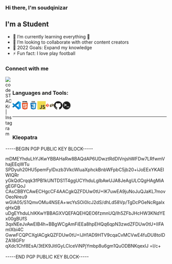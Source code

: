 ### Hi there, I'm soudqinizar



## I'm a Student

- 🌱 I’m currently learning everything 🤣
- 👯 I’m looking to collaborate with other content creators
- 🥅 2022 Goals: Expand my knowledge
- ⚡ Fun fact: I love play football

### Connect with me

[<img align="left" alt="codeSTACKr | Instagram" width="22px" src="https://cdn.jsdelivr.net/npm/simple-icons@v3/icons/instagram.svg" />][instagram]

<br />

### Languages and Tools:

[<img align="left" alt="Visual Studio Code" width="26px" src="https://raw.githubusercontent.com/github/explore/80688e429a7d4ef2fca1e82350fe8e3517d3494d/topics/visual-studio-code/visual-studio-code.png" />][webdevplaylist]
[<img align="left" alt="HTML5" width="26px" src="https://raw.githubusercontent.com/github/explore/80688e429a7d4ef2fca1e82350fe8e3517d3494d/topics/html/html.png" />][webdevplaylist]
[<img align="left" alt="CSS3" width="26px" src="https://raw.githubusercontent.com/github/explore/80688e429a7d4ef2fca1e82350fe8e3517d3494d/topics/css/css.png" />][cssplaylist]
[<img align="left" alt="JavaScript" width="26px" src="https://raw.githubusercontent.com/github/explore/80688e429a7d4ef2fca1e82350fe8e3517d3494d/topics/javascript/javascript.png" />][jsplaylist]
[<img align="left" alt="Git" width="26px" src="https://raw.githubusercontent.com/github/explore/80688e429a7d4ef2fca1e82350fe8e3517d3494d/topics/git/git.png" />][webdevplaylist]
[<img align="left" alt="GitHub" width="26px" src="https://raw.githubusercontent.com/github/explore/78df643247d429f6cc873026c0622819ad797942/topics/github/github.png" />][webdevplaylist]
[<img align="left" alt="Terminal" width="26px" src="https://raw.githubusercontent.com/github/explore/80688e429a7d4ef2fca1e82350fe8e3517d3494d/topics/terminal/terminal.png" />][webdevplaylist]

<br />
<br />

---





[instagram]: https://www.instagram.com/nizzy00_/
[webdevplaylist]: https://www.youtube.com/playlist?list=PLkwxH9e_vrAJ0WbEsFA9W3I1W-g_BTsbt
[jsplaylist]: https://www.youtube.com/playlist?list=PLkwxH9e_vrALRJKu7wfXby3MKeflhTu6B
[cssplaylist]: https://www.youtube.com/playlist?list=PLkwxH9e_vrALSdvZuEh6gqQdmDoDIoqz4
[reactplaylist]: https://www.youtube.com/playlist?list=PLkwxH9e_vrAK4TdffpxKY3QGyHCpxFcQ0

<br/>

### Kleopatra
-----BEGIN PGP PUBLIC KEY BLOCK-----

mDMEYhduLhYJKwYBBAHaRw8BAQdAP6UDwztRdDIVnjshWFDw7LRfwmVhajEEqWTu
SPDyuh20HU5pemFyIDxzb3VkcWluaXphckBnbWFpbC5jb20+iJoEExYKAEIWIQRr
yGkQdCrqqk3fPB1kUNTDS1T4ggUCYhduLgIbAwUJA8JeAgULCQgHAgMiAgEGFQoJ
CAsCBBYCAwECHgcCF4AACgkQZFDUw0tU+IK7uwEA9juNoJuQJaKL7movOeoNreu9
wGIA05/S1QmvOMu4NSEA+wcYsSOi0IcJ2dS/dhLd58Vp/TgDcPGeNcRgaIxqHxQB
uDgEYhduLhIKKwYBBAGXVQEFAQEHQEO6fzmnUQ/Ih5ZFbJHcHW3KNdYEx00gBUfS
3qxNEeJvAwEIB4h+BBgWCgAmFiEEa8hpEHQq6qpN3zwdZFDUw0tU+IIFAmIXbi4C
GwwFCQPCXgIACgkQZFDUw0tU+IJH1AD9HTV9cqaCvMCVwE4fuDU8toIDZA18GFtr
qXdc1Chf8EsA/3tEK9JitIGyLClceViNPjYmbp8u6gm1QuODBNKqexIJ
=l/c+
<br/>
<br/>
-----END PGP PUBLIC KEY BLOCK-----

